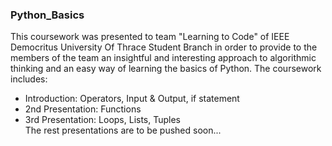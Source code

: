 ### Python_Basics
This coursework was presented to team "Learning to Code" of IEEE Democritus University Of Thrace Student Branch in order to provide to the members of the team an insightful and interesting approach to algorithmic thinking and an easy way of learning the basics of Python.
The coursework includes:
- Introduction: Operators, Input & Output, if statement
- 2nd Presentation: Functions
- 3rd Presentation: Loops, Lists, Tuples  
The rest presentations are to be pushed soon...
